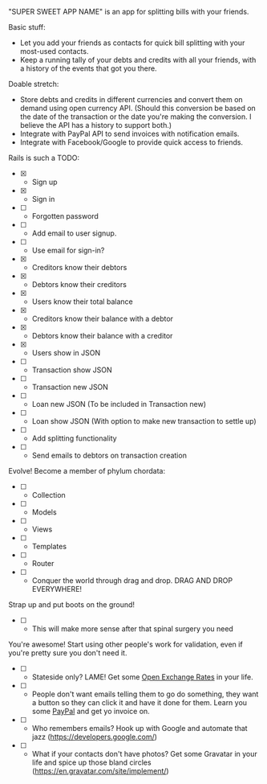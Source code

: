 "SUPER SWEET APP NAME" is an app for splitting bills with your friends.

Basic stuff:
+ Let you add your friends as contacts for quick bill splitting with your most-used contacts.
+ Keep a running tally of your debts and credits with all your friends, with a history of the events that got you there.

Doable stretch:
+ Store debts and credits in different currencies and convert them on demand using open currency API. (Should this conversion be based on the date of the transaction or the date you're making the conversion. I believe the API has a history to support both.)
+ Integrate with PayPal API to send invoices with notification emails.
+ Integrate with Facebook/Google to provide quick access to friends.

Rails is such a TODO:
+ [x] - Sign up
+ [x] - Sign in
+ [ ] - Forgotten password
+ [ ] - Add email to user signup.
+ [ ] - Use email for sign-in?
+ [x] - Creditors know their debtors
+ [x] - Debtors know their creditors
+ [x] - Users know their total balance
+ [x] - Creditors know their balance with a debtor
+ [x] - Debtors know their balance with a creditor
+ [x] - Users show in JSON
+ [ ] - Transaction show JSON
+ [ ] - Transaction new JSON
+ [ ] - Loan new JSON (To be included in Transaction new)
+ [ ] - Loan show JSON (With option to make new transaction to settle up)
+ [ ] - Add splitting functionality
+ [ ] - Send emails to debtors on transaction creation

Evolve! Become a member of phylum chordata:
+ [ ] - Collection
+ [ ] - Models
+ [ ] - Views
+ [ ] - Templates
+ [ ] - Router
+ [ ] - Conquer the world through drag and drop. DRAG AND DROP EVERYWHERE!

Strap up and put boots on the ground!
+ [ ] - This will make more sense after that spinal surgery you need

You're awesome! Start using other people's work for validation, even if you're pretty sure you don't need it.
+ [ ] - Stateside only? LAME! Get some [Open Exchange Rates](https://openexchangerates.org/) in your life.
+ [ ] - People don't want emails telling them to go do something, they want a button so they can click it and have it done for them. Learn you some [PayPal](https://developer.paypal.com/) and get yo invoice on.
+ [ ] - Who remembers emails? Hook up with Google and automate that jazz (https://developers.google.com/)
+ [ ] - What if your contacts don't have photos? Get some Gravatar in your life and spice up those bland circles (https://en.gravatar.com/site/implement/)

